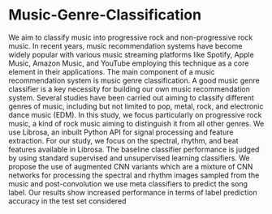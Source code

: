 # Music-Genre-Classification
We aim to classify music into progressive rock and non-progressive rock music. In recent years, music recommendation systems have become widely popular with various music streaming platforms like Spotify, Apple Music, Amazon Music, and YouTube employing this technique as a core element in their applications. The main component of a music recommendation system is music genre classification. A good music genre classifier is a key necessity for building our own music recommendation system. Several studies have been carried out aiming to classify different genres of music, including but not limited to pop, metal, rock, and electronic dance music (EDM). In this study, we focus particularly on progressive rock music, a kind of rock music aiming to distinguish it from all other genres. We use Librosa, an inbuilt Python API for signal processing and feature extraction. For our study, we focus on the spectral, rhythm, and beat features available in Librosa. The baseline classifier performance is judged by using standard supervised and unsupervised learning classifiers. We propose the use of augmented CNN variants which are a mixture of CNN networks for processing the spectral and rhythm images sampled from the music and post-convolution we use meta classifiers to predict the song label. Our results show increased performance in terms of label prediction accuracy in the test set considered
